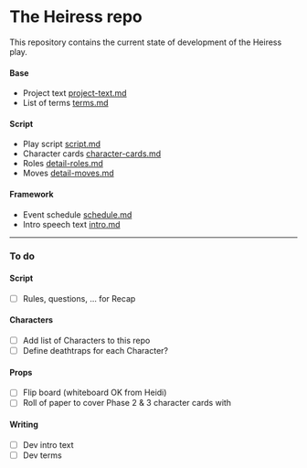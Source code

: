# The Heiress repo

This repository contains the current state of development of the Heiress play.  

#### Base
- Project text [project-text.md](project-text.md)
- List of terms [terms.md](terms.md)

#### Script
- Play script [script.md](script.md)
- Character cards [character-cards.md](character-cards.md)
- Roles [detail-roles.md](detail-roles.md)
- Moves [detail-moves.md](detail-moves.md)

#### Framework
- Event schedule [schedule.md](schedule.md)
- Intro speech text [intro.md](intro.md)

---

### To do

#### Script
- [ ] Rules, questions, ... for Recap

#### Characters
- [ ] Add list of Characters to this repo
- [ ] Define deathtraps for each Character?

#### Props
- [ ] Flip board (whiteboard OK from Heidi)
- [ ] Roll of paper to cover Phase 2 & 3 character cards with

#### Writing
- [ ] Dev intro text
- [ ] Dev terms
